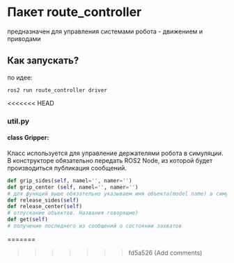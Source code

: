 # Пакет route_controller
предназначен для управления системами робота - движением и приводами

## Как запускать?
по идее:
```
ros2 run route_controller driver
```
<<<<<<< HEAD

### util.py
#### class Gripper:
Класс используется для управление держателями робота в симуляции.   
В конструкторе обязательно передать ROS2 Node, из которой будет производиться публикация сообщений.  
```python
def grip_sides(self, namel='', namer='')
def grip_center (self, namel='', namer='')
# для функций выше обязательно указываем имя объекта(model name) в симуляторе, иначе захват просто не сработает. namel, namer - имена левого и правого объектов соответственно
def release_sides(self)
def release_center(self)
# отпускание объектов. Названия говорящие)
def get(self)
# получение последнего из сообщений о состоянии захватов
```
=======
>>>>>>> fd5a526 (Add comments)
